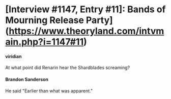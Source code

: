 # [Interview #1147, Entry #11]: Bands of Mourning Release Party](https://www.theoryland.com/intvmain.php?i=1147#11)

#### viridian

At what point did Renarin hear the Shardblades screaming?

#### Brandon Sanderson

He said "Earlier than what was apparent."

